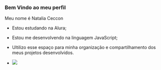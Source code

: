 ### Bem Vindo ao meu perfil

Meu nome é Natalia Ceccon 

- Estou estudando na Alura;
- Estou me desenvolvendo na linguagem JavaScript;
- Ultilizo esse espaço para minha organização e compartilhamento dos meus projetos desenvolvidos.

- ![](https://media.tenor.com/Gz408T11T8gAAAAi/wiggle-cat-wiggle.gif
  )
